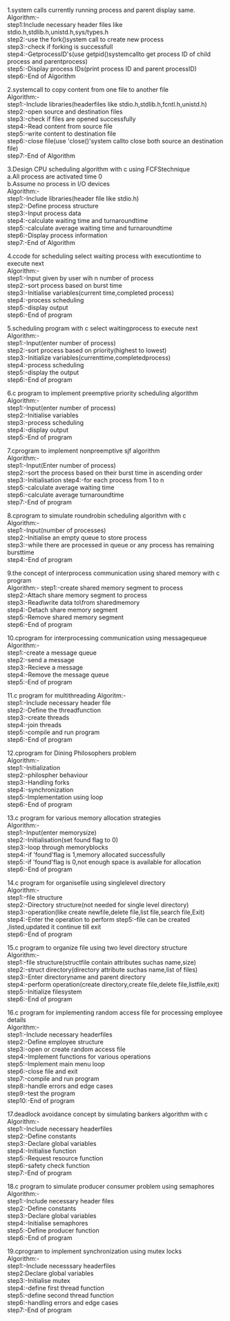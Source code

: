 1.system calls currently running process and parent display same.\
Algorithm:-\
step1:Include necessary header files like stdio.h,stdlib.h,unistd.h,sys/types.h\
step2:-use the fork()system call to create new process\
step3:-check if forking is successfull\
step4:-GetprocessID's(use getpid()systemcallto get process ID of child process and parentprocess)\
step5:-Display process IDs(print process ID and parent processID)\
step6:-End of Algorithm

2.systemcall to copy content from one file to another file\
Algorithm:-\
step1:-Include libraries(headerfiles like stdio.h,stdlib.h,fcntl.h,unistd.h)\
step2:-open source and destination files\
step3:-check if files are opened successfully\
step4:-Read content from source file\
step5:-write content to destination file\
step6:-close file(use 'close()'system callto close both source an destination file)\
step7:-End of Algorithm

3.Design CPU scheduling algorithm with c using FCFStechnique\
a.All process are activated time 0\
b.Assume no process in I/O devices\
Algorithm:-\
step1:-Include libraries(header file like stdio.h)\
step2:-Define process structure\
step3:-Input process data\
step4:-calculate waiting time and turnaroundtime\
step5:-calculate average waiting time and turnaroundtime\
step6:-Display process information\
step7:-End of Algorithm

4.ccode for scheduling select waiting process with executiontime to execute next\
Algorithm:-\
step1:-Input given by user wih n number of process\
step2:-sort process based on burst time\
step3:-Initialise variables(current time,completed process)\
step4:-process scheduling\
step5:-display output\
step6:-End of program

5.scheduling program with c select waitingprocess to execute next\
Algorithm:-\
step1:-Input(enter number of process)\
step2:-sort process based on priority(highest to lowest)\
step3:-Initialize variables(currenttime,completedprocess)\
step4:-process scheduling\
step5:-display the output\
step6:-End of program

6.c program to implement preemptive priority scheduling algorithm\
Algorithm:-\
step1:-Input(enter number of process)\
step2:-Initialise variables\
step3:-process scheduling\
step4:-display output\
step5:-End of program

7.cprogram to implement nonpreemptive sjf algorithm\
Algorithm:-\
step1:-Input(Enter number of process)\
step2:-sort the process based on their burst time in ascending order\
step3:-Initialisation
step4:-for each process from 1 to n\
step5:-calculate average waiting time\
step6:-calculate average turnaroundtime\
step7:-End of program

8.cprogram to simulate roundrobin scheduling algorithm with c\
Algorithm:-\
step1:-Input(number of processes)\
step2:-Initialise an empty queue to store process\
step3:-while there are processed in queue or any process has remaining bursttime\
step4:-End of program

9.the concept of interprocess communication using shared memory with c program\
Algorithm:-
step1:-create shared memory segment to process\
step2:-Attach share memory segment to process\
step3:-Read\write data to\from sharedmemory\
step4:-Detach share memory segment\
step5:-Remove shared memory segment\
step6:-End of program

10.cprogram for interprocessing communication using messagequeue\
Algorithm:-\
step1:-create a message queue\
step2:-send a message\
step3:-Recieve a message\
step4:-Remove the message queue\
step5:-End of program

11.c program for multithreading
Algoritm:-\
step1:-Include necessary header file\
step2:-Define the threadfunction\
step3:-create threads\
step4:-join threads\
step5:-compile and run program\
step6:-End of program

12.cprogram for Dining Philosophers problem\
Algorithm:-\
step1:-Initialization\
step2:-philospher behaviour\
step3:-Handling forks\
step4:-synchronization\
step5:-Implementation using loop\
step6:-End of program

13.c program for various memory allocation strategies\
Algorithm:-\
step1:-Input(enter memorysize)\
step2:-Initialisation(set found flag to 0)\
step3:-loop through memoryblocks\
step4:-if 'found'flag is 1,memory allocated successfully\
step5:-if 'found'flag is 0,not enough space is available for allocation\
step6:-End of program

14.c program for organisefile using singlelevel directory\
Algorithm:-\
step1:-file structure\
step2:-Directory structure(not needed for single level directory)\
step3:-operation(like create newfile,delete file,list file,search file,Exit)\
step4:-Enter the operation to perform
step5:-file can be created ,listed,updated it continue till exit\
step6:-End of program

15.c program to organize file using two level directory structure\
Algorithm:-\
step1:-file structure(structfile contain attributes suchas name,size)\
step2:-struct directory(directory attribute suchas name,list of files)\
step3:-Enter directoryname and parent directory\
step4:-perform operation(create directory,create file,delete file,listfile,exit)\
step5:-Initialize filesystem\
step6:-End of program

16.c program for implementing random access file for processing employee details\
Algorithm:-\
step1:-Include necessary headerfiles\
step2:-Define employee structure\
step3:-open or create random access file\
step4:-Implement functions for various operations\
step5:-Implement main menu loop\
step6:-close file and exit\
step7:-compile and run program\
step8:-handle errors and edge cases\
step9:-test the program\
step10:-End of program

17.deadlock avoidance concept by simulating bankers algorithm with c\
 Algorithm:-\
 step1:-Include necessary headerfiles\
 step2:-Define constants\
 step3:-Declare global variables\
 step4:-Initialise function\
 step5:-Request resource function\
 step6:-safety check function\
 step7:-End of program

 18.c program to simulate producer consumer problem using semaphores\
 Algorithm:-\
 step1:-Include necessary header files\
 step2:-Define constants\
 step3:-Declare global variables\
 step4:-Initialise semaphores\
 step5:-Define producer function\
 step6:-End of program

 19.cprogram to implement  synchronization using mutex locks\
 Algorithm:-\
 step1:-Include necesssary headerfiles\
 step2:Declare global variables\
 step3:-Initialise mutex\
 step4:-define first thread function\
 step5:-define second thread function\
 step6:-handling errors and edge cases\
 step7:-End of program


 

